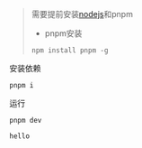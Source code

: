 > 需要提前安装[nodejs](https://nodejs.org/en/)和pnpm
>
> + pnpm安装
>
> ```shell
> npm install pnpm -g 
> ```
>
> 



安装依赖

```shell
pnpm i
```

运行

```shell
pnpm dev
```

```
hello
```


